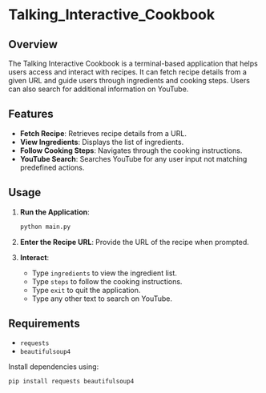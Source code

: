 # Talking_Interactive_Cookbook

## Overview

The Talking Interactive Cookbook is a terminal-based application that helps users access and interact with recipes. It can fetch recipe details from a given URL and guide users through ingredients and cooking steps. Users can also search for additional information on YouTube.

## Features

- **Fetch Recipe**: Retrieves recipe details from a URL.
- **View Ingredients**: Displays the list of ingredients.
- **Follow Cooking Steps**: Navigates through the cooking instructions.
- **YouTube Search**: Searches YouTube for any user input not matching predefined actions.

## Usage

1. **Run the Application**:

   ```bash
   python main.py
   ```

2. **Enter the Recipe URL**: Provide the URL of the recipe when prompted.

3. **Interact**:
   - Type `ingredients` to view the ingredient list.
   - Type `steps` to follow the cooking instructions.
   - Type `exit` to quit the application.
   - Type any other text to search on YouTube.

## Requirements

- `requests`
- `beautifulsoup4`

Install dependencies using:

```bash
pip install requests beautifulsoup4
```
